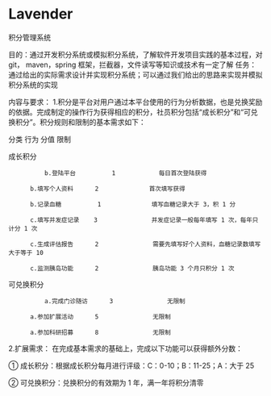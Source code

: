 # Lavender

积分管理系统

目的：通过开发积分系统或模拟积分系统，了解软件开发项目实践的基本过程，对 git， maven，spring 框架，拦截器，文件读写等知识或技术有一定了解
任务：通过给出的实际需求设计并实现积分系统；可以通过我们给出的思路来实现并模拟积分系统的实现


内容与要求：
1.积分是平台对用户通过本平台使用的行为分析数据，也是兑换奖励的依据。完成制定的操作行为获得相应的积分，社员积分包括“成长积分”和“可兑换积分”。积分规则和限制的基本需求如下：

分类	         行为	               分值	                   限制

成长积分   

              b.登陆平台	      1	           每日首次登陆获得

	      b.填写个人资料	    2	           首次填写获得
		
	      b.记录血糖	      1	             填写血糖记录大于 3，积 1 分
		
	      c.填写并发症记录	   3	           并发症记录一般每年填写 1 次，每年只计分 1 次
		
	      c.生成评估报告	    2	            需要先填写好个人资料，血糖记录数填写大于等于 10
		
	      c.监测胰岛功能	    2	            胰岛功能 3 个月只积分 1 次
	      

可兑换积分	


              a.完成门诊随访	    3	            无限制

	      a.参加扩展活动	    5	            无限制
		
	      a.参加科研招募	    8	            无限制

2.扩展需求：
在完成基本需求的基础上，完成以下功能可以获得额外分数： 

① 成长积分：根据成长积分每月进行评级：C：0-10；B：11-25；A：大于 25

② 可兑换积分：兑换积分的有效期为 1 年，满一年将积分清零
